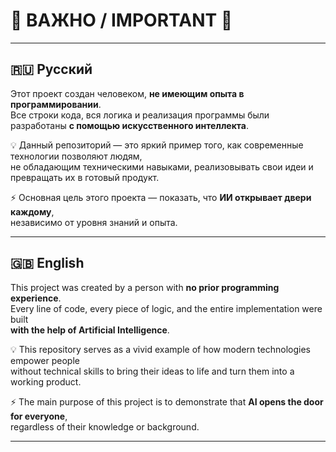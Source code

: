 # 🌟 ВАЖНО / IMPORTANT 🌟  

---

## 🇷🇺 Русский  

Этот проект создан человеком, **не имеющим опыта в программировании**.  
Все строки кода, вся логика и реализация программы были разработаны **с помощью искусственного интеллекта**.  

💡 Данный репозиторий — это яркий пример того, как современные технологии позволяют людям,  
не обладающим техническими навыками, реализовывать свои идеи и превращать их в готовый продукт.  

⚡️ Основная цель этого проекта — показать, что **ИИ открывает двери каждому**,  
независимо от уровня знаний и опыта.  

---

## 🇬🇧 English  

This project was created by a person with **no prior programming experience**.  
Every line of code, every piece of logic, and the entire implementation were built  
**with the help of Artificial Intelligence**.  

💡 This repository serves as a vivid example of how modern technologies empower people  
without technical skills to bring their ideas to life and turn them into a working product.  

⚡️ The main purpose of this project is to demonstrate that **AI opens the door for everyone**,  
regardless of their knowledge or background.  

---
